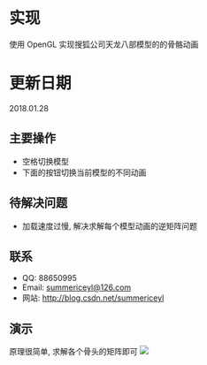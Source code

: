 # 实现
使用 OpenGL 实现搜狐公司天龙八部模型的的骨骼动画

# 更新日期
2018.01.28

## 主要操作
* 空格切换模型
* 下面的按钮切换当前模型的不同动画

## 待解决问题
* 加载速度过慢, 解决求解每个模型动画的逆矩阵问题

## 联系
* QQ: 88650995
* Email: summericeyl@126.com
* 网站: http://blog.csdn.net/summericeyl

## 演示
原理很简单, 求解各个骨头的矩阵即可
![](http://7xrs2u.com1.z0.glb.clouddn.com/skeleton_002.jpg)
